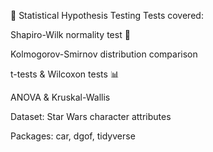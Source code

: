 🧪 Statistical Hypothesis Testing
Tests covered:

Shapiro-Wilk normality test 📏

Kolmogorov-Smirnov distribution comparison

t-tests & Wilcoxon tests 📊

ANOVA & Kruskal-Wallis

Dataset: Star Wars character attributes

Packages: car, dgof, tidyverse
